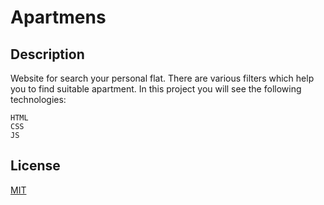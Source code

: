 # Apartmens
## Description
Website for search your personal flat. There are various filters which help you to find suitable apartment.
In this project you will see the following technologies:
```
HTML
CSS
JS
```
## License
[MIT](https://choosealicense.com/licenses/mit/)
